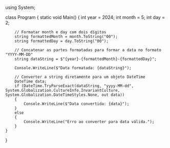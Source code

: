using System;

class Program
{
    static void Main()
    {
        int year = 2024;
        int month = 5;
        int day = 2;

        // Formatar month e day com dois dígitos
        string formattedMonth = month.ToString("00");
        string formattedDay = day.ToString("00");

        // Concatenar as partes formatadas para formar a data no formato "YYYY-MM-DD"
        string dataString = $"{year}-{formattedMonth}-{formattedDay}";

        Console.WriteLine($"Data formatada: {dataString}");

        // Converter a string diretamente para um objeto DateTime
        DateTime data;
        if (DateTime.TryParseExact(dataString, "yyyy-MM-dd", System.Globalization.CultureInfo.InvariantCulture, System.Globalization.DateTimeStyles.None, out data))
        {
            Console.WriteLine($"Data convertida: {data}");
        }
        else
        {
            Console.WriteLine("Erro ao converter para data válida.");
        }
    }
}